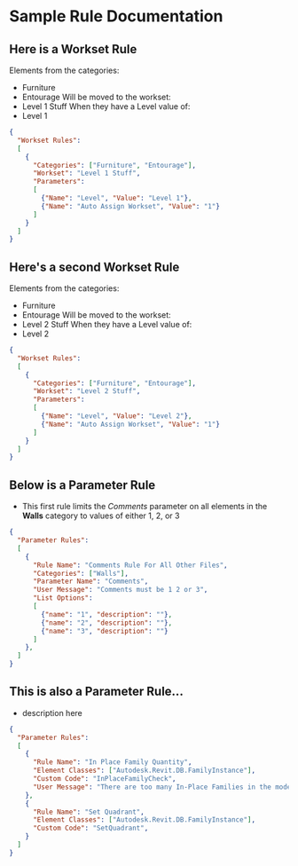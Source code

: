 # Sample Rule Documentation
## Here is a Workset Rule
Elements from the categories:
- Furniture
- Entourage
Will be moved to the workset:
- Level 1 Stuff
When they have a Level value of:
- Level 1

```json
{
  "Workset Rules":
  [
    {
      "Categories": ["Furniture", "Entourage"],
      "Workset": "Level 1 Stuff",
      "Parameters":
      [
        {"Name": "Level", "Value": "Level 1"},
        {"Name": "Auto Assign Workset", "Value": "1"}
      ]
    }
  ]
}
```

## Here's a second Workset Rule
Elements from the categories:
- Furniture
- Entourage
Will be moved to the workset:
- Level 2 Stuff
When they have a Level value of:
- Level 2

```json
{
  "Workset Rules":
  [
    {
      "Categories": ["Furniture", "Entourage"],
      "Workset": "Level 2 Stuff",
      "Parameters":
      [
        {"Name": "Level", "Value": "Level 2"},
        {"Name": "Auto Assign Workset", "Value": "1"}
      ]
    }
  ]
}
```

## Below is a Parameter Rule

- This first rule limits the _Comments_ parameter on all elements in the **Walls** category to values of either 1, 2, or 3

```json
{
  "Parameter Rules": 
  [
    {
      "Rule Name": "Comments Rule For All Other Files",
      "Categories": ["Walls"],
      "Parameter Name": "Comments",
      "User Message": "Comments must be 1 2 or 3",
      "List Options":
      [
        {"name": "1", "description": ""},
        {"name": "2", "description": ""},
        {"name": "3", "description": ""}
      ]
    },
  ]
}
```

## This is also a Parameter Rule...

- description here

```json
{
  "Parameter Rules": 
  [
    {
      "Rule Name": "In Place Family Quantity",
      "Element Classes": ["Autodesk.Revit.DB.FamilyInstance"],
      "Custom Code": "InPlaceFamilyCheck",
      "User Message": "There are too many In-Place Families in the model."
    },
    {
      "Rule Name": "Set Quadrant",
      "Element Classes": ["Autodesk.Revit.DB.FamilyInstance"],
      "Custom Code": "SetQuadrant",
    }
  ]
}
```
